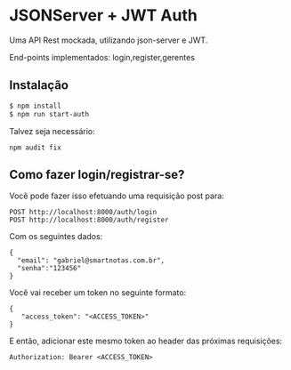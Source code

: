 # JSONServer + JWT Auth

Uma API Rest mockada, utilizando json-server e JWT.


End-points implementados: login,register,gerentes

## Instalação

```bash
$ npm install
$ npm run start-auth
```

Talvez seja necessário:
```
npm audit fix
```

## Como fazer login/registrar-se?


Você pode fazer isso efetuando uma requisição post para:

```
POST http://localhost:8000/auth/login
POST http://localhost:8000/auth/register
```

Com os seguintes dados:


```
{
  "email": "gabriel@smartnotas.com.br",
  "senha":"123456"
}
```

Você vai receber um token no seguinte formato:

```
{
   "access_token": "<ACCESS_TOKEN>"
}
```


E então, adicionar este mesmo token ao header das próximas requisições:

```
Authorization: Bearer <ACCESS_TOKEN>
```
